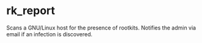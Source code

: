 rk_report
=========

Scans a GNU/Linux host for the presence of rootkits. Notifies the admin via email if an infection is discovered.
